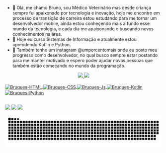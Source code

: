  - 👋 Olá, me chamo Bruno, sou Médico Veterinário mas desde criança sempre fui apaixonado por tecnologia e inovação, hoje me encontro em processo de transição de carreira estou estudando para me tornar um desenvolvedor mobile, ainda estou conheçendo mais a fundo esse mundo da tecnologia, e cada dia me apaixonando e buscando novos conhecimentos na área.
- 🌱 Hoje eu curso Sistemas de Informação e atualmente estou aprendendo Kotlin e Python.
- 💬 Também tenho um instagram @umporcentomais onde eu posto meu progresso como desenvolvedor, no qual busco sempre estar postando para me manter motivado e espero poder ajudar novas pessoas que também estão começando no mundo da programação.

<div align="center">
  <a href="https://github.com/Bruques">
  <img height="180em" src="https://github-readme-stats.vercel.app/api?username=Bruques&show_icons=true&theme=dracula&include_all_commits=true&count_private=true"/>
  <img height="180em" src="https://github-readme-stats.vercel.app/api/top-langs/?username=Bruques&layout=compact&langs_count=7&theme=dracula"/>
</div>
  
 <div style="display: inline_block"><br>
  <img align="center" alt="Bruques-HTML" height="30" width="40" src="https://cdn.jsdelivr.net/gh/devicons/devicon/icons/html5/html5-original.svg">
  <img align="center" alt="Bruques-CSS" height="30" width="40" src="https://cdn.jsdelivr.net/gh/devicons/devicon/icons/css3/css3-original.svg">
  <img align="center" alt="Bruques-Js" height="30" width="40" src="https://cdn.jsdelivr.net/gh/devicons/devicon/icons/javascript/javascript-original.svg">
  <img align="center" alt="Bruques-Kotlin" height="30" width="40" src="https://cdn.jsdelivr.net/gh/devicons/devicon/icons/kotlin/kotlin-original.svg">
  <img align="center" alt="Bruques-Python" height="30" width="40" src="https://cdn.jsdelivr.net/gh/devicons/devicon/icons/python/python-original.svg">
</div>
 
 ##
 
 <div> 
  <a href="https://www.linkedin.com/in/bruno-marques-12b497219/" target="_blank"><img src="https://img.shields.io/badge/-LinkedIn-%230077B5?style=for-the-badge&logo=linkedin&logoColor=white" target="_blank"></a>
  <a href = "mailto:brunonmarques1998@gmail.com"><img src="https://img.shields.io/badge/-Gmail-%23333?style=for-the-badge&logo=gmail&logoColor=white" target="_blank"></a>
   <a href="https://instagram.com/umporcentomais" target="_blank"><img src="https://img.shields.io/badge/-Instagram-%23E4405F?style=for-the-badge&logo=instagram&logoColor=white" target="_blank"></a>
   
 
  ![Snake animation](https://github.com/Bruques/Bruques/blob/output/github-contribution-grid-snake.svg)
 
</div>

  
  
  
<!---
Bruques/Bruques is a ✨ special ✨ repository because its `README.md` (this file) appears on your GitHub profile.
You can click the Preview link to take a look at your changes.
--->
